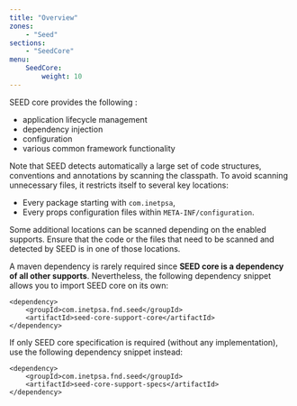```yaml
---
title: "Overview"
zones:
    - "Seed"
sections:
    - "SeedCore"
menu:
    SeedCore:
        weight: 10
---
```


SEED core provides the following :

* application lifecycle management
* dependency injection
* configuration
* various common framework functionality

<div class="callout callout-info">
Note that SEED detects automatically a large set of code structures, conventions and annotations by scanning the 
classpath. To avoid scanning unnecessary files, it restricts itself to several key locations:

<ul>
    <li>Every package starting with <code>com.inetpsa</code>,</li>
    <li>Every props configuration files within <code>META-INF/configuration</code>.</li>
</ul>

Some additional locations can be scanned depending on the enabled supports. Ensure that the code or the files that need 
to be scanned and detected by SEED is in one of those locations.
</div>

A maven dependency is rarely required since **SEED core is a dependency of all other supports**. Nevertheless, the 
following dependency snippet allows you to import SEED core on its own:

    <dependency>
        <groupId>com.inetpsa.fnd.seed</groupId>
        <artifactId>seed-core-support-core</artifactId>
    </dependency>

If only SEED core specification is required (without any implementation), use the following dependency snippet instead:

    <dependency>
        <groupId>com.inetpsa.fnd.seed</groupId>
        <artifactId>seed-core-support-specs</artifactId>
    </dependency>
